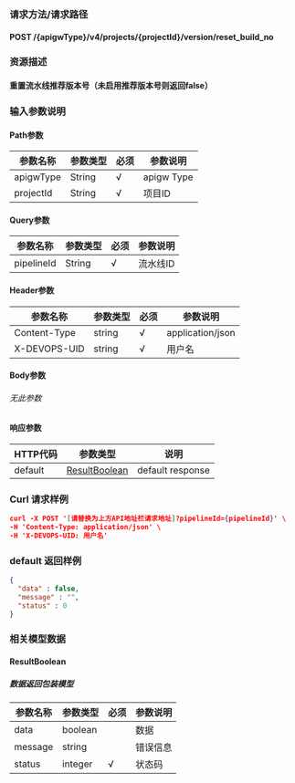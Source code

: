 ### 请求方法/请求路径
#### POST /{apigwType}/v4/projects/{projectId}/version/reset_build_no
### 资源描述
#### 重置流水线推荐版本号（未启用推荐版本号则返回false）
### 输入参数说明
#### Path参数

| 参数名称      | 参数类型   | 必须  | 参数说明       |
| --------- | ------ | --- | ---------- |
| apigwType | String | √   | apigw Type |
| projectId | String | √   | 项目ID       |

#### Query参数

| 参数名称       | 参数类型   | 必须  | 参数说明  |
| ---------- | ------ | --- | ----- |
| pipelineId | String | √   | 流水线ID |

#### Header参数

| 参数名称         | 参数类型   | 必须  | 参数说明             |
| ------------ | ------ | --- | ---------------- |
| Content-Type | string | √   | application/json |
| X-DEVOPS-UID | string | √   | 用户名              |

#### Body参数
###### 无此参数
#### 响应参数

| HTTP代码  | 参数类型                            | 说明               |
| ------- | ------------------------------- | ---------------- |
| default | [ResultBoolean](#ResultBoolean) | default response |

### Curl 请求样例

```Json
curl -X POST '[请替换为上方API地址栏请求地址]?pipelineId={pipelineId}' \
-H 'Content-Type: application/json' \
-H 'X-DEVOPS-UID: 用户名' 
```

### default 返回样例

```Json
{
  "data" : false,
  "message" : "",
  "status" : 0
}
```

### 相关模型数据
#### ResultBoolean
##### 数据返回包装模型

| 参数名称    | 参数类型    | 必须  | 参数说明 |
| ------- | ------- | --- | ---- |
| data    | boolean |     | 数据   |
| message | string  |     | 错误信息 |
| status  | integer | √   | 状态码  |

 

